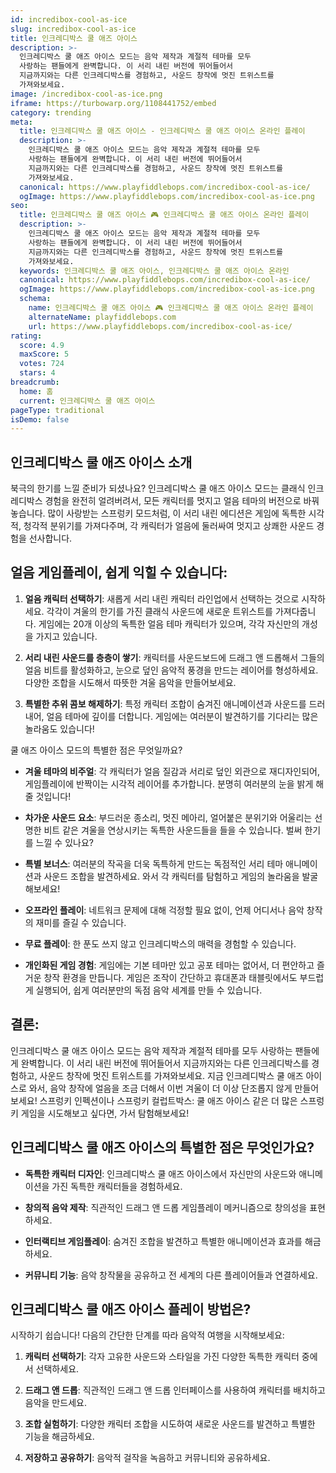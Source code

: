 ```yaml
---
id: incredibox-cool-as-ice
slug: incredibox-cool-as-ice
title: 인크레디박스 쿨 애즈 아이스
description: >-
  인크레디박스 쿨 애즈 아이스 모드는 음악 제작과 계절적 테마를 모두 
  사랑하는 팬들에게 완벽합니다. 이 서리 내린 버전에 뛰어들어서 
  지금까지와는 다른 인크레디박스를 경험하고, 사운드 창작에 멋진 트위스트를 
  가져와보세요.
image: /incredibox-cool-as-ice.png
iframe: https://turbowarp.org/1108441752/embed
category: trending
meta:
  title: 인크레디박스 쿨 애즈 아이스 - 인크레디박스 쿨 애즈 아이스 온라인 플레이
  description: >-
    인크레디박스 쿨 애즈 아이스 모드는 음악 제작과 계절적 테마를 모두 
    사랑하는 팬들에게 완벽합니다. 이 서리 내린 버전에 뛰어들어서 
    지금까지와는 다른 인크레디박스를 경험하고, 사운드 창작에 멋진 트위스트를 
    가져와보세요.
  canonical: https://www.playfiddlebops.com/incredibox-cool-as-ice/
  ogImage: https://www.playfiddlebops.com/incredibox-cool-as-ice.png
seo:
  title: 인크레디박스 쿨 애즈 아이스 🎮 인크레디박스 쿨 애즈 아이스 온라인 플레이
  description: >-
    인크레디박스 쿨 애즈 아이스 모드는 음악 제작과 계절적 테마를 모두 
    사랑하는 팬들에게 완벽합니다. 이 서리 내린 버전에 뛰어들어서 
    지금까지와는 다른 인크레디박스를 경험하고, 사운드 창작에 멋진 트위스트를 
    가져와보세요.
  keywords: 인크레디박스 쿨 애즈 아이스, 인크레디박스 쿨 애즈 아이스 온라인
  canonical: https://www.playfiddlebops.com/incredibox-cool-as-ice/
  ogImage: https://www.playfiddlebops.com/incredibox-cool-as-ice.png
  schema:
    name: 인크레디박스 쿨 애즈 아이스 🎮 인크레디박스 쿨 애즈 아이스 온라인 플레이
    alternateName: playfiddlebops.com
    url: https://www.playfiddlebops.com/incredibox-cool-as-ice/
rating:
  score: 4.9
  maxScore: 5
  votes: 724
  stars: 4
breadcrumb:
  home: 홈
  current: 인크레디박스 쿨 애즈 아이스
pageType: traditional
isDemo: false
---
```


## 인크레디박스 쿨 애즈 아이스 소개

북극의 한기를 느낄 준비가 되셨나요? 인크레디박스 쿨 애즈 아이스 모드는 클래식 인크레디박스 경험을 완전히 얼려버려서, 모든 캐릭터를 멋지고 얼음 테마의 버전으로 바꿔놓습니다. 많이 사랑받는 스프렁키 모드처럼, 이 서리 내린 에디션은 게임에 독특한 시각적, 청각적 분위기를 가져다주며, 각 캐릭터가 얼음에 둘러싸여 멋지고 상쾌한 사운드 경험을 선사합니다.

## 얼음 게임플레이, 쉽게 익힐 수 있습니다:

1. **얼음 캐릭터 선택하기**: 새롭게 서리 내린 캐릭터 라인업에서 선택하는 것으로 시작하세요. 각각이 겨울의 한기를 가진 클래식 사운드에 새로운 트위스트를 가져다줍니다. 게임에는 20개 이상의 독특한 얼음 테마 캐릭터가 있으며, 각각 자신만의 개성을 가지고 있습니다.

2. **서리 내린 사운드를 층층이 쌓기**: 캐릭터를 사운드보드에 드래그 앤 드롭해서 그들의 얼음 비트를 활성화하고, 눈으로 덮인 음악적 풍경을 만드는 레이어를 형성하세요. 다양한 조합을 시도해서 따뜻한 겨울 음악을 만들어보세요.

3. **특별한 추위 콤보 해제하기**: 특정 캐릭터 조합이 숨겨진 애니메이션과 사운드를 드러내어, 얼음 테마에 깊이를 더합니다. 게임에는 여러분이 발견하기를 기다리는 많은 놀라움도 있습니다!

쿨 애즈 아이스 모드의 특별한 점은 무엇일까요?

- **겨울 테마의 비주얼**: 각 캐릭터가 얼음 질감과 서리로 덮인 외관으로 재디자인되어, 게임플레이에 반짝이는 시각적 레이어를 추가합니다. 분명히 여러분의 눈을 밝게 해줄 것입니다!

- **차가운 사운드 요소**: 부드러운 종소리, 멋진 메아리, 얼어붙은 분위기와 어울리는 선명한 비트 같은 겨울을 연상시키는 독특한 사운드들을 들을 수 있습니다. 벌써 한기를 느낄 수 있나요?

- **특별 보너스**: 여러분의 작곡을 더욱 독특하게 만드는 독점적인 서리 테마 애니메이션과 사운드 조합을 발견하세요. 와서 각 캐릭터를 탐험하고 게임의 놀라움을 발굴해보세요!

- **오프라인 플레이**: 네트워크 문제에 대해 걱정할 필요 없이, 언제 어디서나 음악 창작의 재미를 즐길 수 있습니다.

- **무료 플레이**: 한 푼도 쓰지 않고 인크레디박스의 매력을 경험할 수 있습니다.

- **개인화된 게임 경험**: 게임에는 기본 테마만 있고 공포 테마는 없어서, 더 편안하고 즐거운 창작 환경을 만듭니다. 게임은 조작이 간단하고 휴대폰과 태블릿에서도 부드럽게 실행되어, 쉽게 여러분만의 독점 음악 세계를 만들 수 있습니다.

## 결론:

인크레디박스 쿨 애즈 아이스 모드는 음악 제작과 계절적 테마를 모두 사랑하는 팬들에게 완벽합니다. 이 서리 내린 버전에 뛰어들어서 지금까지와는 다른 인크레디박스를 경험하고, 사운드 창작에 멋진 트위스트를 가져와보세요. 지금 인크레디박스 쿨 애즈 아이스로 와서, 음악 창작에 얼음을 조금 더해서 이번 겨울이 더 이상 단조롭지 않게 만들어보세요! 스프렁키 인펙션이나 스프렁키 컬럽트박스: 쿨 애즈 아이스 같은 더 많은 스프렁키 게임을 시도해보고 싶다면, 가서 탐험해보세요!

## 인크레디박스 쿨 애즈 아이스의 특별한 점은 무엇인가요?

- **독특한 캐릭터 디자인**: 인크레디박스 쿨 애즈 아이스에서 자신만의 사운드와 애니메이션을 가진 독특한 캐릭터들을 경험하세요.

- **창의적 음악 제작**: 직관적인 드래그 앤 드롭 게임플레이 메커니즘으로 창의성을 표현하세요.

- **인터랙티브 게임플레이**: 숨겨진 조합을 발견하고 특별한 애니메이션과 효과를 해금하세요.

- **커뮤니티 기능**: 음악 창작물을 공유하고 전 세계의 다른 플레이어들과 연결하세요.

## 인크레디박스 쿨 애즈 아이스 플레이 방법은?

시작하기 쉽습니다! 다음의 간단한 단계를 따라 음악적 여행을 시작해보세요:

1. **캐릭터 선택하기**: 각자 고유한 사운드와 스타일을 가진 다양한 독특한 캐릭터 중에서 선택하세요.

2. **드래그 앤 드롭**: 직관적인 드래그 앤 드롭 인터페이스를 사용하여 캐릭터를 배치하고 음악을 만드세요.

3. **조합 실험하기**: 다양한 캐릭터 조합을 시도하여 새로운 사운드를 발견하고 특별한 기능을 해금하세요.

4. **저장하고 공유하기**: 음악적 걸작을 녹음하고 커뮤니티와 공유하세요.